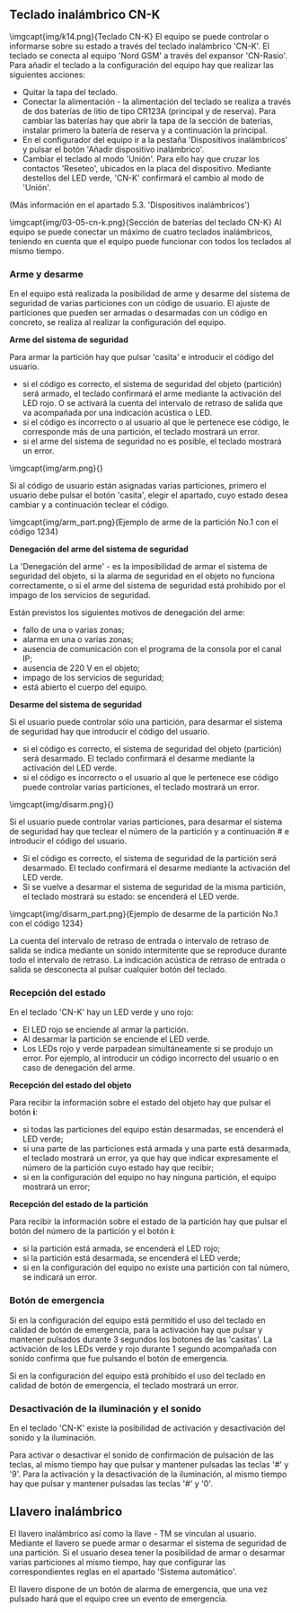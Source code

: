 ## Teclado inalámbrico CN-K

\imgcapt{img/k14.png}{Teclado CN-K}
El equipo se puede controlar o informarse sobre su estado a través del teclado inalámbrico 'CN-K'. El teclado se conecta al equipo 'Nord GSM' a través del expansor 'CN-Rasio'. Para añadir el teclado a la configuración del equipo hay que realizar las siguientes acciones:

* Quitar la tapa del teclado.
* Conectar la alimentación - la alimentación del teclado se realiza a través de dos baterías de litio de tipo CR123A (principal y de reserva). Para cambiar las baterías hay que abrir la tapa de la sección de baterías, instalar primero la batería de reserva y a continuación la principal.
* En el configurador del equipo ir a la pestaña 'Dispositivos inalámbricos' y pulsar el botón 'Añadir dispositivo inalámbrico'.
* Cambiar el teclado al modo 'Unión'. Para ello hay que cruzar los contactos 'Reseteo', ubicados en la placa del dispositivo. Mediante destellos del LED verde, 'CN-K' confirmará el cambio al modo de 'Unión'.

(Más información en el apartado 5.3. 'Dispositivos inalámbricos')


\imgcapt{img/03-05-cn-k.png}{Sección de baterías del teclado CN-K}
Al equipo se puede conectar un máximo de cuatro teclados inalámbricos, teniendo en cuenta que el equipo puede funcionar con todos los teclados al mismo tiempo.

### Arme y desarme

En el equipo está realizada la posibilidad de arme y desarme del sistema de seguridad de varias particiones con un código de usuario. El ajuste de particiones que pueden ser armadas o desarmadas con un código en concreto, se realiza al realizar la configuración del equipo.

**Arme del sistema de seguridad**

Para armar la partición hay que pulsar 'casita' e introducir el código del usuario.

* si el código es correcto, el sistema de seguridad del objeto (partición) será armado, el teclado confirmará el arme mediante la activación del LED rojo. O se activará la cuenta del intervalo de retraso de salida que va acompañada por una indicación acústica o LED.
* si el código es incorrecto o al usuario al que le pertenece ese código, le corresponde más de una partición, el teclado mostrará un error.
* si el arme del sistema de seguridad no es posible, el teclado mostrará un error.

\imgcapt{img/arm.png}{}

Si al código de usuario están asignadas varias particiones, primero el usuario debe pulsar el botón 'casita', elegir el apartado, cuyo estado desea cambiar y a continuación teclear el código.

\imgcapt{img/arm_part.png}{Ejemplo de arme de la partición  No.1 con el código 1234}

**Denegación del arme del sistema de seguridad**

La 'Denegación del arme' - es la imposibilidad de armar el sistema de seguridad del objeto, si la alarma de seguridad en el objeto no funciona correctamente, o si el arme del sistema de seguridad está prohibido por el impago de los servicios de seguridad.

Están previstos los siguientes motivos de denegación del arme:

* fallo de una o varias zonas;
* alarma en una o varias zonas;
* ausencia de comunicación con el programa de la consola por el canal IP;
* ausencia de 220 V en el objeto;
* impago de los servicios de seguridad;
* está abierto el cuerpo del equipo.


**Desarme del sistema de seguridad**

Si el usuario puede controlar sólo una partición, para desarmar el sistema de seguridad hay que introducir el código del usuario.


* si el código es correcto, el sistema de seguridad del objeto (partición) será desarmado. El teclado confirmará el desarme mediante la activación del LED verde.
* si el código es incorrecto o el usuario al que le pertenece ese código puede controlar varias particiones, el teclado mostrará un error.


\imgcapt{img/disarm.png}{}

Si el usuario puede controlar varias particiones, para desarmar el sistema de seguridad hay que teclear el número de la partición y a continuación # e introducir el código del usuario.

* Si el código es correcto, el sistema de seguridad de la partición será desarmado. El teclado confirmará el desarme mediante la activación del LED verde.
* Si se vuelve a desarmar el sistema de seguridad de la misma partición, el teclado mostrará su estado: se encenderá el LED verde.


\imgcapt{img/disarm_part.png}{Ejemplo de desarme de la partición  No.1 con el código 1234}

La cuenta del intervalo de retraso de entrada o intervalo de retraso de salida se indica mediante un sonido intermitente que se reproduce durante todo el intervalo de retraso. La indicación acústica de retraso de entrada o salida se desconecta al pulsar cualquier botón del teclado.

### Recepción del estado

En el teclado 'CN-K' hay un LED verde y uno rojo: 

* El LED rojo se enciende al armar la partición. 
* Al desarmar la partición se enciende el LED verde. 
* Los LEDs rojo y verde parpadean simultáneamente si se produjo un error. Por ejemplo, al introducir un código incorrecto del usuario o en caso de denegación del arme.

**Recepción del estado del objeto**

Para recibir la información sobre el estado del objeto hay que pulsar el botón **i**:

* si todas las particiones del equipo están desarmadas, se encenderá el LED verde;
* si una parte de las particiones está armada y una parte está desarmada, el teclado mostrará un error, ya que hay que indicar expresamente el número de la partición cuyo estado hay que recibir;
* si en la configuración del equipo no hay ninguna partición, el equipo mostrará un error;

**Recepción del estado de la partición**

Para recibir la información sobre el estado de la partición hay que pulsar el botón del número de la partición y el botón **i**:

* si la partición está armada, se encenderá el LED rojo;
* si la partición está desarmada, se encenderá el LED verde;
* si en la configuración del equipo no existe una partición con tal número, se indicará un error.


### Botón de emergencia

Si en la configuración del equipo está permitido el uso del teclado en calidad de botón de emergencia, para la activación hay que pulsar y mantener pulsados durante 3 segundos los botones de las 'casitas'. La activación de los LEDs verde y rojo durante 1 segundo acompañada con sonido confirma que fue pulsando el botón de emergencia.

Si en la configuración del equipo está prohibido el uso del teclado en calidad de botón de emergencia, el teclado mostrará un error.

### Desactivación de la iluminación y el sonido

En el teclado 'CN-K' existe la posibilidad de activación y desactivación del sonido y la iluminación.

Para activar o desactivar el sonido de confirmación de pulsación de las teclas, al mismo tiempo hay que pulsar y mantener pulsadas las teclas '#' y '9'. Para la activación y la desactivación de la iluminación, al mismo tiempo hay que pulsar y mantener pulsadas las teclas '#' y '0'.

## Llavero inalámbrico

El llavero inalámbrico así como la llave - TM se vinculan al usuario. Mediante el llavero se puede armar o desarmar el sistema de seguridad de una partición. Si el usuario desea tener la posibilidad de armar o desarmar varias particiones al mismo tiempo, hay que configurar las correspondientes reglas en el apartado 'Sistema automático'.

El llavero dispone de un botón de alarma de emergencia, que una vez pulsado hará que el equipo cree un evento de emergencia.